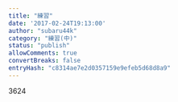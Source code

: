 ```yaml
---
title: "練習"
date: '2017-02-24T19:13:00'
author: "subaru44k"
category: "練習(中)"
status: "publish"
allowComments: true
convertBreaks: false
entryHash: "c8314ae7e2d0357159e9efeb5d68d8a9"
---
```

3624
